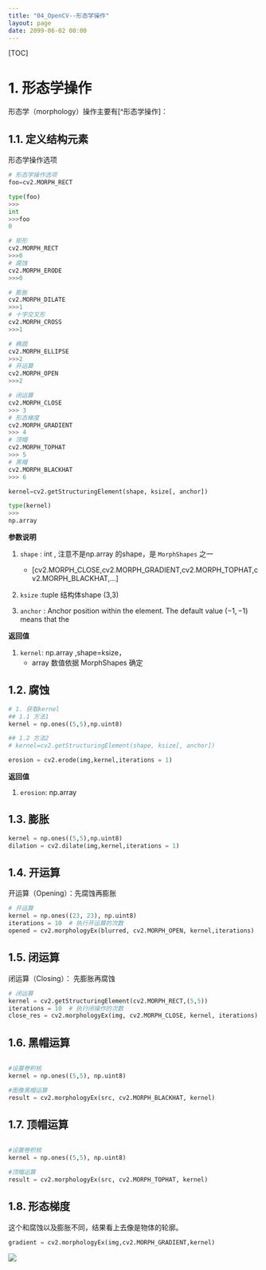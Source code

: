 ```yaml
---
title: "04_OpenCV--形态学操作"
layout: page
date: 2099-06-02 00:00
---
```



[TOC]

# 1. 形态学操作

形态学（morphology）操作主要有[^形态学操作]：





## 1.1. 定义结构元素

形态学操作选项
```python
# 形态学操作选项
foo=cv2.MORPH_RECT

type(foo)
>>>
int 
>>>foo 
0

# 矩形
cv2.MORPH_RECT
>>>0 
# 腐蚀
cv2.MORPH_ERODE
>>>0 

# 膨胀
cv2.MORPH_DILATE
>>>1
# 十字交叉形
cv2.MORPH_CROSS
>>>1

# 椭圆
cv2.MORPH_ELLIPSE
>>>2
# 开运算
cv2.MORPH_OPEN
>>>2

# 闭运算
cv2.MORPH_CLOSE
>>> 3
# 形态梯度
cv2.MORPH_GRADIENT
>>> 4
# 顶帽
cv2.MORPH_TOPHAT
>>> 5
# 黑帽
cv2.MORPH_BLACKHAT
>>> 6
```


```python
kernel=cv2.getStructuringElement(shape, ksize[, anchor])

type(kernel)
>>>
np.array
```

**参数说明** 

1. `shape` : int , 注意不是np.array 的shape，是 `MorphShapes` 之一 
   - [cv2.MORPH_CLOSE,cv2.MORPH_GRADIENT,cv2.MORPH_TOPHAT,cv2.MORPH_BLACKHAT,...]

2. `ksize` :tuple 结构体shape  (3,3)
3. `anchor` : Anchor position within the element. The default value $(-1, -1)$ means that the


**返回值**

1. `kernel`: np.array ,shape=ksize， 
    - array 数值依据 MorphShapes 确定


## 1.2. 腐蚀

```python
# 1. 获取kernel 
## 1.1 方法1
kernel = np.ones((5,5),np.uint8)

## 1.2 方法2
# kernel=cv2.getStructuringElement(shape, ksize[, anchor])

erosion = cv2.erode(img,kernel,iterations = 1)
```

**返回值**

1. `erosion`: np.array 


## 1.3. 膨胀

```python
kernel = np.ones((5,5),np.uint8)  
dilation = cv2.dilate(img,kernel,iterations = 1)
```


## 1.4. 开运算
开运算（Opening）：先腐蚀再膨胀

```python
# 开运算
kernel = np.ones((23, 23), np.uint8)
iterations = 10  # 执行开运算的次数 
opened = cv2.morphologyEx(blurred, cv2.MORPH_OPEN, kernel,iterations)

```
## 1.5. 闭运算
闭运算（Closing）： 先膨胀再腐蚀

```python
# 闭运算
kernel = cv2.getStructuringElement(cv2.MORPH_RECT,(5,5))
iterations = 10  # 执行闭操作的次数 
close_res = cv2.morphologyEx(img, cv2.MORPH_CLOSE, kernel, iterations)
```

## 1.6. 黑帽运算

```python

#设置卷积核
kernel = np.ones((5,5), np.uint8)

#图像黑帽运算
result = cv2.morphologyEx(src, cv2.MORPH_BLACKHAT, kernel)
```

## 1.7. 顶帽运算

```python

#设置卷积核
kernel = np.ones((5,5), np.uint8)

#顶帽运算
result = cv2.morphologyEx(src, cv2.MORPH_TOPHAT, kernel)
```


## 1.8. 形态梯度

这个和腐蚀以及膨胀不同，结果看上去像是物体的轮廓。

```python
gradient = cv2.morphologyEx(img,cv2.MORPH_GRADIENT,kernel)
```

![](../../../../attach/images/2020-09-04-19-57-09.png)

